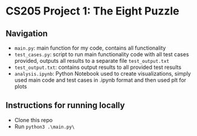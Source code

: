 # CS205 Project 1: The Eight Puzzle
## Navigation
- `main.py`: main function for my code, contains all functionality
- `test_cases.py`: script to run main functionality code with all test cases provided, outputs all results to a separate file `test_output.txt`
- `test_output.txt`: contains output results to all provided test results
- `analysis.ipynb`: Python Notebook used to create visualizations, simply used main code and test cases in .ipynb format and then used plt for plots
## Instructions for running locally
- Clone this repo
- Run `python3 .\main.py\` 